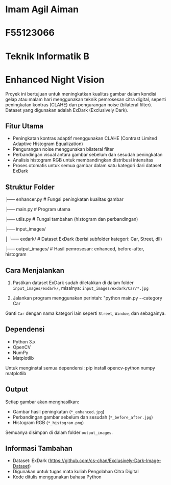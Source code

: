 # Imam Agil Aiman
# F55123066
# Teknik Informatik B

# Enhanced Night Vision

Proyek ini bertujuan untuk meningkatkan kualitas gambar dalam kondisi gelap atau malam hari menggunakan teknik pemrosesan citra digital, seperti peningkatan kontras (CLAHE) dan pengurangan noise (bilateral filter). Dataset yang digunakan adalah ExDark (Exclusively Dark).

## Fitur Utama

- Peningkatan kontras adaptif menggunakan CLAHE (Contrast Limited Adaptive Histogram Equalization)
- Pengurangan noise menggunakan bilateral filter
- Perbandingan visual antara gambar sebelum dan sesudah peningkatan
- Analisis histogram RGB untuk membandingkan distribusi intensitas
- Proses otomatis untuk semua gambar dalam satu kategori dari dataset ExDark

## Struktur Folder

├── enhancer.py # Fungsi peningkatan kualitas gambar

├── main.py # Program utama

├── utils.py # Fungsi tambahan (histogram dan perbandingan)

├── input_images/

│ └── exdark/ # Dataset ExDark (berisi subfolder kategori: Car, Street, dll)

├── output_images/ # Hasil pemrosesan: enhanced, before-after, histogram


## Cara Menjalankan

1. Pastikan dataset ExDark sudah diletakkan di dalam folder `input_images/exdark/`, misalnya:
   `input_images/exdark/Car/*.jpg`

2. Jalankan program menggunakan perintah: "python main.py --category Car

Ganti `Car` dengan nama kategori lain seperti `Street`, `Window`, dan sebagainya.

## Dependensi

- Python 3.x
- OpenCV
- NumPy
- Matplotlib

Untuk menginstal semua dependensi:
pip install opencv-python numpy matplotlib


## Output

Setiap gambar akan menghasilkan:

- Gambar hasil peningkatan (`*_enhanced.jpg`)
- Perbandingan gambar sebelum dan sesudah (`*_before_after.jpg`)
- Histogram RGB (`*_histogram.png`)

Semuanya disimpan di dalam folder `output_images`.

## Informasi Tambahan

- Dataset: ExDark (https://github.com/cs-chan/Exclusively-Dark-Image-Dataset)
- Digunakan untuk tugas mata kuliah Pengolahan Citra Digital
- Kode ditulis menggunakan bahasa Python
